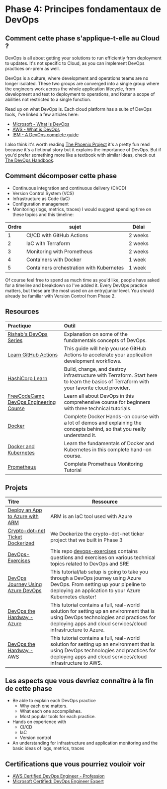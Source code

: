 # Phase 4: Principes fondamentaux de DevOps

## Comment cette phase s'applique-t-elle au Cloud ?

DevOps is all about getting your solutions to run efficiently from deployment to updates.
It's not specific to Cloud, as you can implement DevOps practices on-prem as well.

DevOps is a culture, where development and operations teams are no longer isolated. These two groups are converged into a single group where the engineers work across the whole application lifecycle, from development and test to deployment to operations, and foster a scope of abilities not restricted to a single function.

Read up on what DevOps is. Each cloud platform has a suite of DevOps tools, I've linked a few articles here:

- [Microsoft - What is DevOps](https://azure.microsoft.com/overview/what-is-devops/#overview)
- [AWS - What is DevOps](https://aws.amazon.com/devops/what-is-devops/)
- [IBM - A DevOps complete guide](https://www.ibm.com/cloud/learn/devops-a-complete-guide)

I also think it's worth reading [The Phoenix Project](https://itrevolution.com/the-phoenix-project/) it's a pretty fun read because it's a fictional story but it explains the importance of DevOps. But if you'd prefer something more like a textbook with similar ideas, check out [The DevOps Handbook](https://itrevolution.com/the-devops-handbook/).

## Comment décomposer cette phase

- Continuous integration and continuous delivery (CI/CD)
- Version Control System (VCS)
- Infrastructure as Code (IaC)
- Configuration management
- Monitoring (logs, metrics, traces)
I would suggest spending time on these topics and this timeline:

| Ordre | sujet              | Délai |
|-------|-----------------------|-------------------|
| 1 | CI/CD with GitHub Actions | 2 weeks
| 2 | IaC with Terraform | 2 weeks          |
| 3 | Monitoring with Prometheus | 2 weeks     |
| 4 | Containers with Docker | 1 week          |
| 5 | Containers orchestration with Kubernetes | 1 week          |

Of course feel free to spend as much time as you'd like, people have asked for a timeline and breakdown so I've added it. Every DevOps practice matters, but these are the most used on an entry/junior level. You should already be familiar with Version Control from Phase 2.

## Resources

| Practique                                                            | Outil                                                                                    |
| :------------------------------------------------------------------ | :----------------------------------------------------------------------------------------- |
| [Rishab's DevOps Series](https://youtube.com/playlist?list=PLK_LRl1CH4L9ZI0N6WqmQE-Y_-lflAbqM)| Explanation on some of the fundamentals concepts of DevOps.
| [Learn GitHub Actions](https://docs.github.com/en/actions/learn-github-actions)| This guide will help you use GitHub Actions to accelerate your application development workflows.
| [HashiCorp Learn](https://learn.hashicorp.com/terraform)| Build, change, and destroy infrastructure with Terraform. Start here to learn the basics of Terraform with your favorite cloud provider.
| [FreeCodeCamp DevOps Engineering Course](https://youtu.be/j5Zsa_eOXeY) | Learn all about DevOps in this comprehensive course for beginners with three technical tutorials.
| [Docker](https://youtu.be/3c-iBn73dDE) | Complete Docker Hands-on course with a lot of demos and explaining the concepts behind, so that you really understand it.
| [Docker and Kubernetes](https://youtu.be/Wf2eSG3owoA) | Learn the fundamentals of Docker and Kubernetes in this complete hand-on course.
| [Prometheus](https://youtube.com/playlist?list=PLy7NrYWoggjxCF3av5JKwyG7FFF9eLeL4) | Complete Prometheus Monitoring Tutorial

## Projets

| Titre                                                        | Ressource                                                                          |
| :----------------------------------------------------------- | --------------------------------------------------------------------------------- |
[Deploy an App to Azure with ARM](https://github.com/SoniaConti/ContosoFinance-Demo) | ARM is an IaC tool used with Azure
|[Crypto-dot-net Ticket Dockerized](https://github.com/rishabkumar7/crypto-ticker-dotnet) | We Dockerize the crypto-dot-net ticker project that we built in Phase 3
| [DevOps-Exercises](https://github.com/bregman-arie/devops-exercises) | This repo [devops-exercises](https://github.com/bregman-arie/devops-exercises) contains questions and exercises on various technical topics related to DevOps and SRE |
| [DevOps Journey Using Azure DevOps](https://github.com/thomast1906/DevOps-Journey-Using-Azure-DevOps) | This tutorial/lab setup is going to take you through a DevOps journey using Azure DevOps. From setting up your pipeline to deploying an application to your Azure Kubernetes cluster! |
| [DevOps the Hardway - Azure](https://github.com/thomast1906/DevOps-The-Hard-Way-Azure) | This tutorial contains a full, real-world solution for setting up an environment that is using DevOps technologies and practices for deploying apps and cloud services/cloud infrastructure to Azure. |
| [DevOps the Hardway - AWS](https://github.com/AdminTurnedDevOps/DevOps-The-Hard-Way-AWS) | This tutorial contains a full, real-world solution for setting up an environment that is using DevOps technologies and practices for deploying apps and cloud services/cloud infrastructure to AWS. |

## Les aspects que vous devriez connaître à la fin de cette phase


- Be able to explain each DevOps practice
  - Why each one matters.
  - What each one accomplishes.
  - Most popular tools for each practice.
- Hands on experience with
  - CI/CD
  - IaC
  - Version control
- An understanding for infrastructure and application monitoring and the basic ideas of logs, metrics, traces


## Certifications que vous pourriez vouloir voir

- [AWS Certified DevOps Engineer - Profession](https://aws.amazon.com/certification/certified-devops-engineer-professional/?ch=sec&sec=rmg&d=1)
- [Microsoft Certified: DevOps Engineer Expert](https://docs.microsoft.com/en-us/learn/certifications/devops-engineer/)
